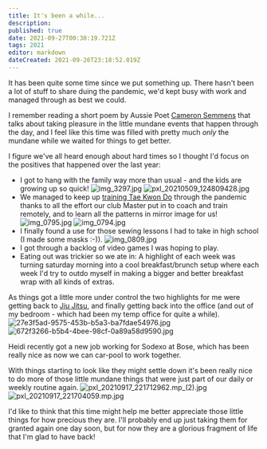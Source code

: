 ```yaml
---
title: It's been a while...
description: 
published: true
date: 2021-09-27T00:38:19.721Z
tags: 2021
editor: markdown
dateCreated: 2021-09-26T23:18:52.019Z
---
```


It has been quite some time since we put something up. There hasn't been a lot of stuff to share duing the pandemic, we'd kept busy with work and managed through as best we could. 

I remember reading a short poem by Aussie Poet [Cameron Semmens](https://www.webcameron.com/) that talks about taking pleasure in the little mundane events that happen through the day, and I feel like this time was filled with pretty much *only* the mundane while we waited for things to get better.

I figure we've all heard enough about hard times so I thought I'd focus on the positives that happened over the last year:

* I got to hang with the family way more than usual - and the kids are growing up so quick!
![img_3297.jpg](/blog/img_3297.jpg)
![pxl_20210509_124809428.jpg](/blog/pxl_20210509_124809428.jpg)
* We managed to keep up [training Tae Kwon Do](https://www.koreatkdnatick.com/) through the pandemic thanks to all the effort our club Master put in to coach and train remotely, and to learn all the patterns in mirror image for us!
![img_0795.jpg](/blog/img_0795.jpg)
![img_0794.jpg](/blog/img_0794.jpg)
* I finally found a use for those sewing lessons I had to take in high school (I made some masks :-)).
![img_0809.jpg](/blog/img_0809.jpg)
* I got through a backlog of video games I was hoping to play. 
* Eating out was trickier so we ate in: A highlight of each week was turning saturday morning into a cool breakfast/brunch setup where each week I'd try to outdo myself in making a bigger and better breakfast wrap with all kinds of extras.

As things got a little more under control the two highlights for me were getting back to [Jiu Jitsu](http://www.sonecabjj.com/), and finally getting back into the office (and out of my bedroom - which had been my temp office for quite a while).
![27e3f5ad-9575-453b-b5a3-ba7fdae54976.jpg](/blog/27e3f5ad-9575-453b-b5a3-ba7fdae54976.jpg)
![672f3266-b5b4-4bee-98cf-0a89a58d9590.jpg](/blog/672f3266-b5b4-4bee-98cf-0a89a58d9590.jpg)

Heidi recently got a new job working for Sodexo at Bose, which has been really nice as now we can car-pool to work together. 

With things starting to look like they might settle down it's been really nice to do more of those little mundane things that were just part of our daily or weekly routine again. 
![pxl_20210917_221712962.mp_(2).jpg](/blog/pxl_20210917_221712962.mp_(2).jpg)
![pxl_20210917_221704059.mp.jpg](/blog/pxl_20210917_221704059.mp.jpg)

I'd like to think that this time might help me better appreciate those little things for how precious they are. I'll probably end up just taking them for granted again one day soon, but for now they are a glorious fragment of life that I'm glad to have back!
